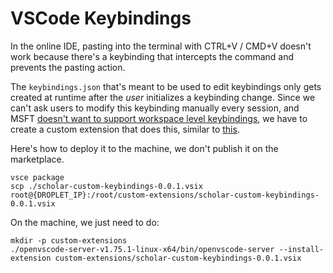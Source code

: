 # VSCode Keybindings

In the online IDE, pasting into the terminal with CTRL+V / CMD+V doesn't work because there's a keybinding that intercepts the command and prevents the pasting action.

The `keybindings.json` that's meant to be used to edit keybindings only gets created at runtime after the _user_ initializes a keybinding change. Since we can't ask users to modify this keybinding manually every session, and MSFT [doesn't want to support workspace level keybindings](https://github.com/Microsoft/vscode/issues/4504), we have to create a custom extension that does this, similar to [this](https://github.com/Microsoft/vscode-sublime-keybindings).

Here's how to deploy it to the machine, we don't publish it on the marketplace.

```
vsce package
scp ./scholar-custom-keybindings-0.0.1.vsix root@{DROPLET_IP}:/root/custom-extensions/scholar-custom-keybindings-0.0.1.vsix
```

On the machine, we just need to do:

```
mkdir -p custom-extensions
./openvscode-server-v1.75.1-linux-x64/bin/openvscode-server --install-extension custom-extensions/scholar-custom-keybindings-0.0.1.vsix
```
